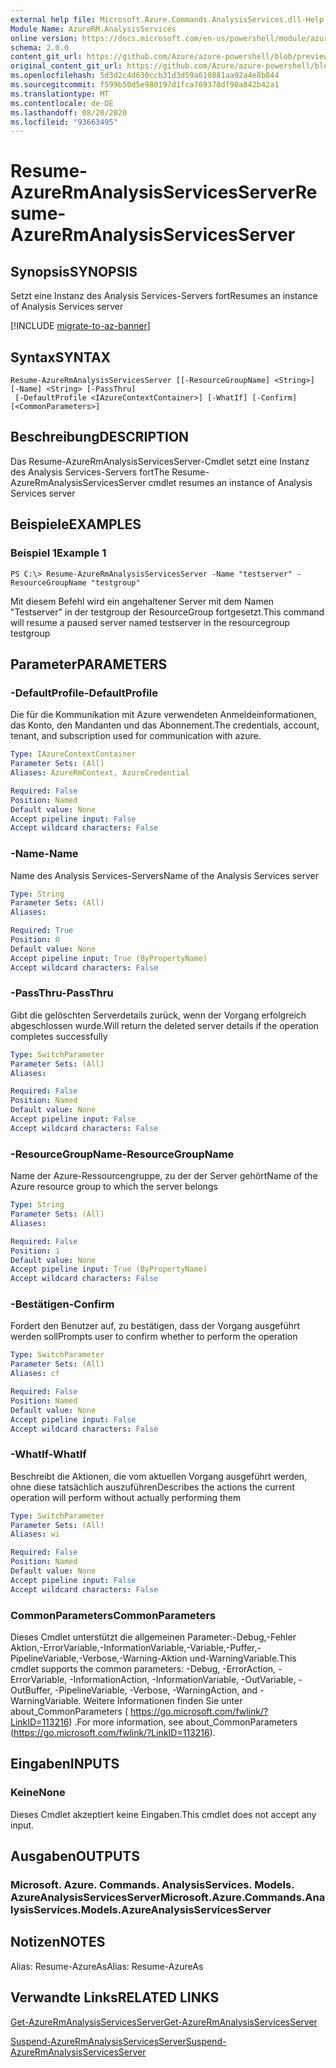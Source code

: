 ```yaml
---
external help file: Microsoft.Azure.Commands.AnalysisServices.dll-Help.xml
Module Name: AzureRM.AnalysisServices
online version: https://docs.microsoft.com/en-us/powershell/module/azurerm.analysisservices/resume-azurermanalysisservicesserver
schema: 2.0.0
content_git_url: https://github.com/Azure/azure-powershell/blob/preview/src/ResourceManager/AnalysisServices/Commands.AnalysisServices/help/Resume-AzureRmAnalysisServicesServer.md
original_content_git_url: https://github.com/Azure/azure-powershell/blob/preview/src/ResourceManager/AnalysisServices/Commands.AnalysisServices/help/Resume-AzureRmAnalysisServicesServer.md
ms.openlocfilehash: 5d3d2c4d630ccb31d3d59a610881aa92a4e8b844
ms.sourcegitcommit: f599b50d5e980197d1fca769378df90a842b42a1
ms.translationtype: MT
ms.contentlocale: de-DE
ms.lasthandoff: 08/20/2020
ms.locfileid: "93663495"
---
```

# <span data-ttu-id="45684-101">Resume-AzureRmAnalysisServicesServer</span><span class="sxs-lookup"><span data-stu-id="45684-101">Resume-AzureRmAnalysisServicesServer</span></span>

## <span data-ttu-id="45684-102">Synopsis</span><span class="sxs-lookup"><span data-stu-id="45684-102">SYNOPSIS</span></span>
<span data-ttu-id="45684-103">Setzt eine Instanz des Analysis Services-Servers fort</span><span class="sxs-lookup"><span data-stu-id="45684-103">Resumes an instance of Analysis Services server</span></span>

[!INCLUDE [migrate-to-az-banner](../../includes/migrate-to-az-banner.md)]

## <span data-ttu-id="45684-104">Syntax</span><span class="sxs-lookup"><span data-stu-id="45684-104">SYNTAX</span></span>

```
Resume-AzureRmAnalysisServicesServer [[-ResourceGroupName] <String>] [-Name] <String> [-PassThru]
 [-DefaultProfile <IAzureContextContainer>] [-WhatIf] [-Confirm] [<CommonParameters>]
```

## <span data-ttu-id="45684-105">Beschreibung</span><span class="sxs-lookup"><span data-stu-id="45684-105">DESCRIPTION</span></span>
<span data-ttu-id="45684-106">Das Resume-AzureRmAnalysisServicesServer-Cmdlet setzt eine Instanz des Analysis Services-Servers fort</span><span class="sxs-lookup"><span data-stu-id="45684-106">The Resume-AzureRmAnalysisServicesServer cmdlet resumes an instance of Analysis Services server</span></span>

## <span data-ttu-id="45684-107">Beispiele</span><span class="sxs-lookup"><span data-stu-id="45684-107">EXAMPLES</span></span>

### <span data-ttu-id="45684-108">Beispiel 1</span><span class="sxs-lookup"><span data-stu-id="45684-108">Example 1</span></span>
```
PS C:\> Resume-AzureRmAnalysisServicesServer -Name "testserver" -ResourceGroupName "testgroup"
```

<span data-ttu-id="45684-109">Mit diesem Befehl wird ein angehaltener Server mit dem Namen "Testserver" in der testgroup der ResourceGroup fortgesetzt.</span><span class="sxs-lookup"><span data-stu-id="45684-109">This command will resume a paused server named testserver in the resourcegroup testgroup</span></span>

## <span data-ttu-id="45684-110">Parameter</span><span class="sxs-lookup"><span data-stu-id="45684-110">PARAMETERS</span></span>

### <span data-ttu-id="45684-111">-DefaultProfile</span><span class="sxs-lookup"><span data-stu-id="45684-111">-DefaultProfile</span></span>
<span data-ttu-id="45684-112">Die für die Kommunikation mit Azure verwendeten Anmeldeinformationen, das Konto, den Mandanten und das Abonnement.</span><span class="sxs-lookup"><span data-stu-id="45684-112">The credentials, account, tenant, and subscription used for communication with azure.</span></span>

```yaml
Type: IAzureContextContainer
Parameter Sets: (All)
Aliases: AzureRmContext, AzureCredential

Required: False
Position: Named
Default value: None
Accept pipeline input: False
Accept wildcard characters: False
```

### <span data-ttu-id="45684-113">-Name</span><span class="sxs-lookup"><span data-stu-id="45684-113">-Name</span></span>
<span data-ttu-id="45684-114">Name des Analysis Services-Servers</span><span class="sxs-lookup"><span data-stu-id="45684-114">Name of the Analysis Services server</span></span>

```yaml
Type: String
Parameter Sets: (All)
Aliases: 

Required: True
Position: 0
Default value: None
Accept pipeline input: True (ByPropertyName)
Accept wildcard characters: False
```

### <span data-ttu-id="45684-115">-PassThru</span><span class="sxs-lookup"><span data-stu-id="45684-115">-PassThru</span></span>
<span data-ttu-id="45684-116">Gibt die gelöschten Serverdetails zurück, wenn der Vorgang erfolgreich abgeschlossen wurde.</span><span class="sxs-lookup"><span data-stu-id="45684-116">Will return the deleted server details if the operation completes successfully</span></span>

```yaml
Type: SwitchParameter
Parameter Sets: (All)
Aliases: 

Required: False
Position: Named
Default value: None
Accept pipeline input: False
Accept wildcard characters: False
```

### <span data-ttu-id="45684-117">-ResourceGroupName</span><span class="sxs-lookup"><span data-stu-id="45684-117">-ResourceGroupName</span></span>
<span data-ttu-id="45684-118">Name der Azure-Ressourcengruppe, zu der der Server gehört</span><span class="sxs-lookup"><span data-stu-id="45684-118">Name of the Azure resource group to which the server belongs</span></span>

```yaml
Type: String
Parameter Sets: (All)
Aliases: 

Required: False
Position: 1
Default value: None
Accept pipeline input: True (ByPropertyName)
Accept wildcard characters: False
```

### <span data-ttu-id="45684-119">-Bestätigen</span><span class="sxs-lookup"><span data-stu-id="45684-119">-Confirm</span></span>
<span data-ttu-id="45684-120">Fordert den Benutzer auf, zu bestätigen, dass der Vorgang ausgeführt werden soll</span><span class="sxs-lookup"><span data-stu-id="45684-120">Prompts user to confirm whether to perform the operation</span></span>

```yaml
Type: SwitchParameter
Parameter Sets: (All)
Aliases: cf

Required: False
Position: Named
Default value: None
Accept pipeline input: False
Accept wildcard characters: False
```

### <span data-ttu-id="45684-121">-WhatIf</span><span class="sxs-lookup"><span data-stu-id="45684-121">-WhatIf</span></span>
<span data-ttu-id="45684-122">Beschreibt die Aktionen, die vom aktuellen Vorgang ausgeführt werden, ohne diese tatsächlich auszuführen</span><span class="sxs-lookup"><span data-stu-id="45684-122">Describes the actions the current operation will perform without actually performing them</span></span>

```yaml
Type: SwitchParameter
Parameter Sets: (All)
Aliases: wi

Required: False
Position: Named
Default value: None
Accept pipeline input: False
Accept wildcard characters: False
```

### <span data-ttu-id="45684-123">CommonParameters</span><span class="sxs-lookup"><span data-stu-id="45684-123">CommonParameters</span></span>
<span data-ttu-id="45684-124">Dieses Cmdlet unterstützt die allgemeinen Parameter:-Debug,-Fehler Aktion,-ErrorVariable,-InformationVariable,-Variable,-Puffer,-PipelineVariable,-Verbose,-Warning-Aktion und-WarningVariable.</span><span class="sxs-lookup"><span data-stu-id="45684-124">This cmdlet supports the common parameters: -Debug, -ErrorAction, -ErrorVariable, -InformationAction, -InformationVariable, -OutVariable, -OutBuffer, -PipelineVariable, -Verbose, -WarningAction, and -WarningVariable.</span></span> <span data-ttu-id="45684-125">Weitere Informationen finden Sie unter about_CommonParameters ( https://go.microsoft.com/fwlink/?LinkID=113216) .</span><span class="sxs-lookup"><span data-stu-id="45684-125">For more information, see about_CommonParameters (https://go.microsoft.com/fwlink/?LinkID=113216).</span></span>

## <span data-ttu-id="45684-126">Eingaben</span><span class="sxs-lookup"><span data-stu-id="45684-126">INPUTS</span></span>

### <span data-ttu-id="45684-127">Keine</span><span class="sxs-lookup"><span data-stu-id="45684-127">None</span></span>
<span data-ttu-id="45684-128">Dieses Cmdlet akzeptiert keine Eingaben.</span><span class="sxs-lookup"><span data-stu-id="45684-128">This cmdlet does not accept any input.</span></span>

## <span data-ttu-id="45684-129">Ausgaben</span><span class="sxs-lookup"><span data-stu-id="45684-129">OUTPUTS</span></span>

### <span data-ttu-id="45684-130">Microsoft. Azure. Commands. AnalysisServices. Models. AzureAnalysisServicesServer</span><span class="sxs-lookup"><span data-stu-id="45684-130">Microsoft.Azure.Commands.AnalysisServices.Models.AzureAnalysisServicesServer</span></span>

## <span data-ttu-id="45684-131">Notizen</span><span class="sxs-lookup"><span data-stu-id="45684-131">NOTES</span></span>
<span data-ttu-id="45684-132">Alias: Resume-AzureAs</span><span class="sxs-lookup"><span data-stu-id="45684-132">Alias: Resume-AzureAs</span></span>

## <span data-ttu-id="45684-133">Verwandte Links</span><span class="sxs-lookup"><span data-stu-id="45684-133">RELATED LINKS</span></span>

[<span data-ttu-id="45684-134">Get-AzureRmAnalysisServicesServer</span><span class="sxs-lookup"><span data-stu-id="45684-134">Get-AzureRmAnalysisServicesServer</span></span>](./Get-AzureRmAnalysisServicesServer.md)

[<span data-ttu-id="45684-135">Suspend-AzureRmAnalysisServicesServer</span><span class="sxs-lookup"><span data-stu-id="45684-135">Suspend-AzureRmAnalysisServicesServer</span></span>](./Suspend-AzureRmAnalysisServicesServer.md)
